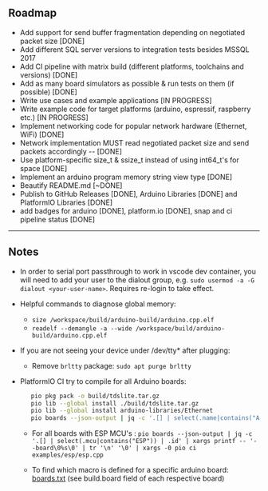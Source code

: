 ## Roadmap

- Add support for send buffer fragmentation depending on negotiated packet size [DONE]
- Add different SQL server versions to integration tests besides MSSQL 2017
- Add CI pipeline with matrix build (different platforms, toolchains and  versions) [DONE]
- Add as many board simulators as possible & run tests on them (if possible) [DONE]
- Write use cases and example applications [IN PROGRESS]
- Write example code for target platforms (arduino, espressif, raspberry etc.) [IN PROGRESS]
- Implement networking code for popular network hardware (Ethernet, WiFi) [DONE]
- Network implementation MUST read negotiated packet size and send packets accordingly -- [DONE]
- Use platform-specific size_t & ssize_t instead of using int64_t's for space [DONE]
- Implement an arduino program memory string view type [DONE]
- Beautify README.md [~DONE]
- Publish to GitHub Releases [DONE], Arduino Libraries [DONE] and PlatformIO Libraries [DONE]
- add badges for arduino [DONE], platform.io [DONE], snap and ci pipeline status [DONE]

----

## Notes

- In order to serial port passthrough to work in vscode dev container, you will need to add your user to the dialout group, e.g. `sudo usermod -a -G dialout <your-user-name>`. Requires re-login to take effect.
- Helpful commands to diagnose global memory:
  - `size /workspace/build/arduino-build/arduino.cpp.elf`
  - `readelf --demangle -a --wide /workspace/build/arduino-build/arduino.cpp.elf`
- If you are not seeing your device under /dev/tty* after plugging:
  - Remove `brltty` package: `sudo apt purge brltty`
- PlatformIO CI try to compile for all Arduino boards:

  ```bash
     pio pkg pack -o build/tdslite.tar.gz
     pio lib --global install ./build/tdslite.tar.gz
     pio lib --global install arduino-libraries/Ethernet
     pio boards --json-output | jq -c '.[] | select(.name|contains("Arduino")) | .id' | xargs printf -- '--board\0%s\0' | tr '\n' '\0' | xargs -0 pio ci examples/arduino/arduino.cpp
  ```

  - For all boards with ESP MCU's : `pio boards --json-output | jq -c '.[] | select(.mcu|contains("ESP")) | .id' | xargs printf -- '--board\0%s\0' | tr '\n' '\0' | xargs -0 pio ci examples/esp/esp.cpp`

  - To find which macro is defined for a specific arduino board: [boards.txt](https://github.com/arduino/ArduinoCore-megaavr/blob/5e639ee40afa693354d3d056ba7fb795a8948c11/boards.txt#L25) (see build.board field of each respective board)
